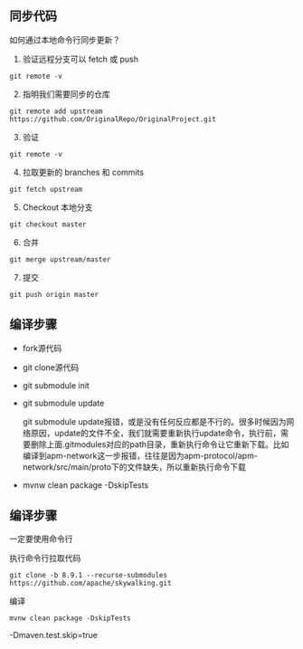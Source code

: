 ## 同步代码

如何通过本地命令行同步更新？

1. 验证远程分支可以 fetch 或 push

```text
git remote -v
```

2. 指明我们需要同步的仓库

```text
git remote add upstream https://github.com/OriginalRepo/OriginalProject.git
```

3. 验证

```text
git remote -v
```

4. 拉取更新的 branches 和 commits

```text
git fetch upstream
```

5. Checkout 本地分支

```text
git checkout master
```

6. 合并

```text
git merge upstream/master
```

7. 提交

```text
git push origin master
```

## 编译步骤

* fork源代码

* git clone源代码

* git submodule init

* git submodule update

  git submodule update报错，或是没有任何反应都是不行的。很多时候因为网络原因，update的文件不全，我们就需要重新执行update命令，执行前，需要删除上面.gitmodules对应的path目录，重新执行命令让它重新下载。比如编译到apm-network这一步报错，往往是因为apm-protocol/apm-network/src/main/proto下的文件缺失，所以重新执行命令下载

* mvnw clean package -DskipTests

  

## 编译步骤

一定要使用命令行

执行命令行拉取代码

```
git clone -b 8.9.1 --recurse-submodules https://github.com/apache/skywalking.git
```

编译

```
mvnw clean package -DskipTests
```

-Dmaven.test.skip=true